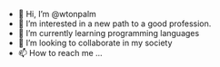 - 👋 Hi, I’m @wtonpalm
- 👀 I’m interested in a new path to a good profession.
- 🌱 I’m currently learning programming languages
- 💞️ I’m looking to collaborate in my society
- 📫 How to reach me ...

<!---
wtonpalm/wtonpalm is a ✨ special ✨ repository because its `README.md` (this file) appears on your GitHub profile.
You can click the Preview link to take a look at your changes.
--->
